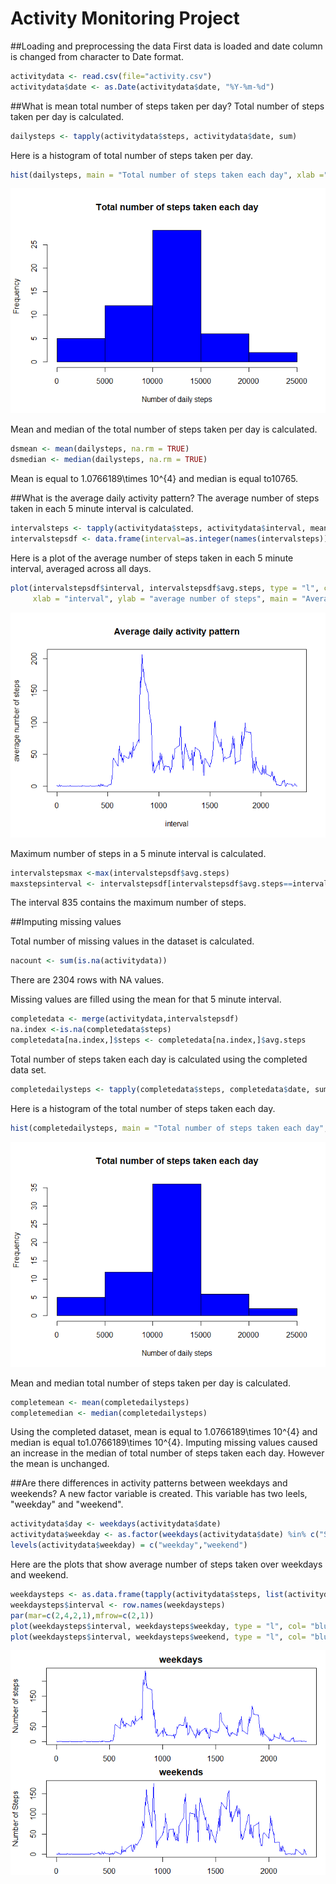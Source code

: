 # Activity Monitoring Project
##Loading and preprocessing the data
First data is loaded and date column is changed from character to Date format.

```r
activitydata <- read.csv(file="activity.csv")
activitydata$date <- as.Date(activitydata$date, "%Y-%m-%d")
```

##What is mean total number of steps taken per day?
Total number of steps taken per day is calculated.

```r
dailysteps <- tapply(activitydata$steps, activitydata$date, sum)
```

Here is a histogram of total number of steps taken per day.

```r
hist(dailysteps, main = "Total number of steps taken each day", xlab ="Number of daily steps", col = "Blue")
```

![](PA1_template_files/figure-html/unnamed-chunk-3-1.png)<!-- -->

Mean and median of the total number of steps taken per day is calculated.

```r
dsmean <- mean(dailysteps, na.rm = TRUE)
dsmedian <- median(dailysteps, na.rm = TRUE)
```

Mean is equal to 1.0766189\times 10^{4} and median is equal to10765.

##What is the average daily activity pattern?
The average number of steps taken in each 5 minute interval is calculated.

```r
intervalsteps <- tapply(activitydata$steps, activitydata$interval, mean, na.rm = TRUE)
intervalstepsdf <- data.frame(interval=as.integer(names(intervalsteps)),avg.steps=intervalsteps)
```

Here is a plot of the average number of steps taken in each 5 minute interval, averaged across all days.

```r
plot(intervalstepsdf$interval, intervalstepsdf$avg.steps, type = "l", col= "blue",
     xlab = "interval", ylab = "average number of steps", main = "Average daily activity pattern") 
```

![](PA1_template_files/figure-html/unnamed-chunk-6-1.png)<!-- -->

Maximum number of steps in a 5 minute interval is calculated.

```r
intervalstepsmax <-max(intervalstepsdf$avg.steps)
maxstepsinterval <- intervalstepsdf[intervalstepsdf$avg.steps==intervalstepsmax,]$interval
```

The interval 835 contains the maximum number of steps.

##Imputing missing values

Total number of missing values in the dataset is calculated. 

```r
nacount <- sum(is.na(activitydata))
```

There are 2304 rows with NA values.

Missing values are filled using the mean for that 5 minute interval.

```r
completedata <- merge(activitydata,intervalstepsdf)
na.index <-is.na(completedata$steps)
completedata[na.index,]$steps <- completedata[na.index,]$avg.steps
```

Total number of steps taken each day is calculated using the completed data set.

```r
completedailysteps <- tapply(completedata$steps, completedata$date, sum)
```

Here is a histogram of the total number of steps taken each day.

```r
hist(completedailysteps, main = "Total number of steps taken each day", xlab ="Number of daily steps",col="Blue")
```

![](PA1_template_files/figure-html/]-1.png)<!-- -->

Mean and median total number of steps taken per day is calculated.

```r
completemean <- mean(completedailysteps)
completemedian <- median(completedailysteps)
```

Using the completed dataset, mean is equal to 1.0766189\times 10^{4} and median is equal to1.0766189\times 10^{4}.
Imputing missing values caused an increase in the median of total number of steps taken each day. However the mean is unchanged.

##Are there differences in activity patterns between weekdays and weekends?
A new factor variable is created. This variable has two leels, "weekday" and "weekend".

```r
activitydata$day <- weekdays(activitydata$date)
activitydata$weekday <- as.factor(weekdays(activitydata$date) %in% c("Saturday","Sunday"))
levels(activitydata$weekday) = c("weekday","weekend")
```

Here are the plots that show average number of steps taken over weekdays and weekend.

```r
weekdaysteps <- as.data.frame(tapply(activitydata$steps, list(activitydata$interval, activitydata$weekday), mean, na.rm = TRUE))
weekdaysteps$interval <- row.names(weekdaysteps)
par(mar=c(2,4,2,1),mfrow=c(2,1))
plot(weekdaysteps$interval, weekdaysteps$weekday, type = "l", col= "blue", ylab ="Number of steps", main = "weekdays") 
plot(weekdaysteps$interval, weekdaysteps$weekend, type = "l", col= "blue", ylab ="Number of Steps", main = "weekends") 
```

![](PA1_template_files/figure-html/unnamed-chunk-13-1.png)<!-- -->


  
    







